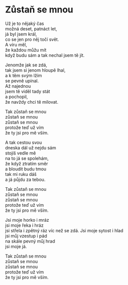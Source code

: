 Zůstaň se mnou
==============

Už je to nějaký čas  
možná deset, patnáct let,  
já byl jsem král,  
co se jen pro něj točí svět.  
A víru měl,  
že každou můžu mít  
když budu sám
a tak nechal jsem tě jít.

Jenomže jak se zdá,  
tak jsem si jenom hloupě lhal,  
a k těm svým lžím  
se pevně upínal.  
Až najednou    
jsem tě viděl tady stát  
a pochopil,  
že navždy chci tě milovat.

Tak zůstaň se mnou  
zůstaň se mnou  
zůstaň se mnou  
protože teď už vím  
že ty jsi pro mě vším.

A tak cestou svou  
dneska dál už nejdu sám  
stojíš vedle mě  
na to já se spolehám,   
že když ztratím směr  
a bloudit budu tmou  
tak mi ruku dáš  
a já půjdu za tebou.

Tak zůstaň se mnou  
zůstaň se mnou  
zůstaň se mnou  
protože teď už vím  
že ty jsi pro mě vším.

Jsi moje horko i mráz  
jsi moje řeka i hráz  
jsi střela i zpětný ráz
víc než se zdá.
Jsi moje sytost i hlad  
jsi můj vzestup i pád  
na skále pevný můj hrad  
jsi moje já.

Tak zůstaň se mnou  
zůstaň se mnou  
zůstaň se mnou  
protože teď už vím  
že ty jsi pro mě vším.

